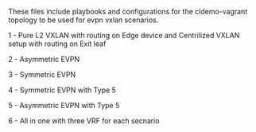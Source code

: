These files include playbooks and configurations for the cldemo-vagrant topology to be used for evpn vxlan scenarios.

1 - Pure L2 VXLAN with routing on Edge device and Centrilized VXLAN setup with routing on Exit leaf

2 - Asymmetric EVPN

3 - Symmetric EVPN

4 - Symmetric EVPN with Type 5

5 - Asymmetric EVPN with Type 5

6 - All in one with three VRF for each secnario

